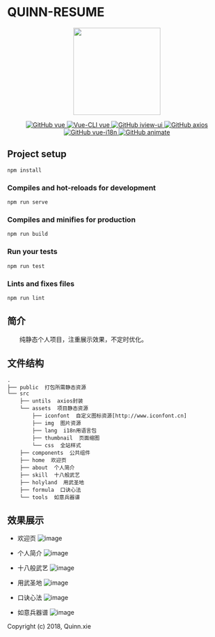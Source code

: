 # QUINN-RESUME

<p align="center">
    <img width="200" src="https://github.com/quinn-xie/quinn-resume/blob/master/src/assets/thumbnail/logo.png">
</p>

<p align="center">
  <a href="https://github.com/vuejs/vue">
    <img src="https://img.shields.io/badge/vue-2.5.17-brightgreen.svg" alt="GitHub vue">
  </a>
  <a href="https://cli.vuejs.org/">
    <img src="https://img.shields.io/badge/vue--cli-3.x-brightgreen.svg" alt="Vue-CLI vue">
  </a>
  <a href="https://github.com/iview/iview">
    <img src="https://img.shields.io/badge/iview-3.1.3-green.svg" alt="GitHub iview-ui">
  </a>
  <a href="https://github.com/axios/axios" rel="nofollow">
    <img src="https://img.shields.io/badge/axios-0.18.0-yellow.svg" alt="GitHub axios">
  </a>
  <a href="https://github.com/kazupon/vue-i18n">
    <img src="https://img.shields.io/badge/vue--i18n-8.3.0-orange.svg" alt="GitHub vue-i18n">
  </a>
  <a href="https://github.com/daneden/animate.css">
    <img src="https://img.shields.io/badge/animate-3.7.0-blue.svg" alt="GitHub animate">
  </a>
</p>

## Project setup
```
npm install
```

### Compiles and hot-reloads for development
```
npm run serve
```

### Compiles and minifies for production
```
npm run build
```

### Run your tests
```
npm run test
```

### Lints and fixes files
```
npm run lint
```

## 简介
&emsp;&emsp;纯静态个人项目，注重展示效果，不定时优化。

## 文件结构
```shell
.
├── public  打包所需静态资源
└── src
    ├── untils  axios封装
    └── assets  项目静态资源
        ├── iconfont  自定义图标资源[http://www.iconfont.cn]
        ├── img  图片资源
        ├── lang  i18n用语言包
        ├── thumbnail  页面缩图
        └── css  全站样式
    ├── components  公共组件
    ├── home  欢迎页
    ├── about  个人简介
    ├── skill  十八般武艺
    ├── holyland  用武圣地
    ├── formula  口诀心法
    └── tools  如意兵器谱
```

## 效果展示

- 欢迎页
![image](https://github.com/quinn-xie/quinn-resume/blob/master/src/assets/thumbnail/home.jpg)

- 个人简介
![image](https://github.com/quinn-xie/quinn-resume/blob/master/src/assets/thumbnail/about.jpg)

- 十八般武艺
![image](https://github.com/quinn-xie/quinn-resume/blob/master/src/assets/thumbnail/skills.jpg)

- 用武圣地
![image](https://github.com/quinn-xie/quinn-resume/blob/master/src/assets/thumbnail/holyland.jpg)

- 口诀心法
![image](https://github.com/quinn-xie/quinn-resume/blob/master/src/assets/thumbnail/formula.jpg)

- 如意兵器谱
![image](https://github.com/quinn-xie/quinn-resume/blob/master/src/assets/thumbnail/tools.jpg)

Copyright (c) 2018, Quinn.xie
